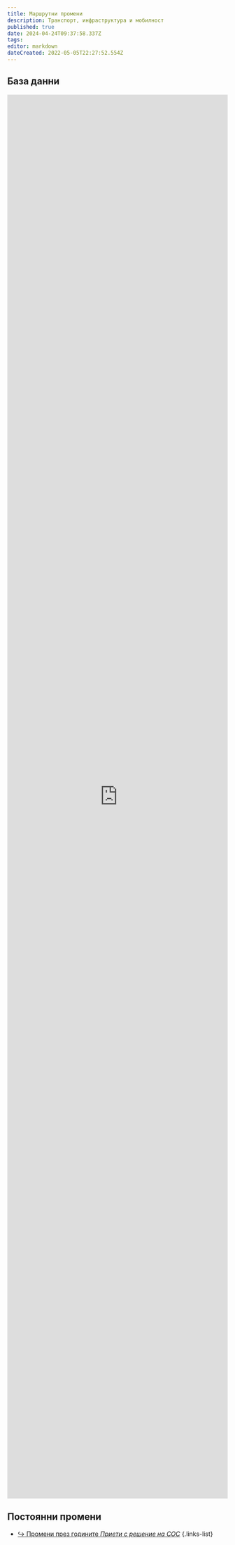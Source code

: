 ```yaml
---
title: Маршрутни промени
description: Транспорт, инфраструктура и мобилност
published: true
date: 2024-04-24T09:37:58.337Z
tags: 
editor: markdown
dateCreated: 2022-05-05T22:27:52.554Z
---
```


## База данни
<iframe src="https://trinmo.walnutphp.com/events" title="Разписания" scrolling="no" frameborder="0" style="width: 100%; min-height: 80vh"></iframe>

## Постоянни промени
- [:arrow_right_hook: Промени през годините  *Приети с решение на СОС*](/bg/public-transport/route-changes/year-by-year)
{.links-list}